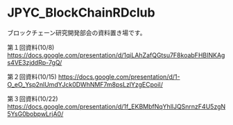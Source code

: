 # JPYC_BlockChainRDclub
ブロックチェーン研究開発部会の資料置き場です。

第１回資料(10/8)
https://docs.google.com/presentation/d/1qiLAhZafQGtsu7F8koabFHBINKAgs4VE3zjddRp-7gQ/


第２回資料(10/15)
https://docs.google.com/presentation/d/1-O_eO_Ysp2nlUmdYJck0DWhNMF7m8psLzlYzgECpoiI/


第３回資料(10/22)
https://docs.google.com/presentation/d/1f_EKBMbfNqYhllJQSnrnzF4U5zgN5YsG0bobpwLrjA0/




